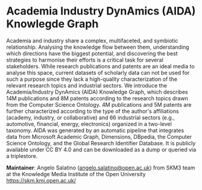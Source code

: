 Academia Industry DynAmics (AIDA) Knowlegde Graph
===================

Academia and industry share a complex, multifaceted, and symbiotic relationship. Analysing the knowledge flow between them, understanding which directions have the biggest potential, and discovering the best strategies to harmonise their efforts is a critical task for several stakeholders. While research publications and patents are an ideal media to analyse this space, current datasets of scholarly data can not be used for such a purpose since they lack a high-quality characterization of the relevant research topics and industrial sectors.
We introduce the Academia/Industry DynAmics (AIDA) Knowledge Graph, which describes 14M publications and 8M patents according to the research topics drawn from the Computer Science Ontology. 4M publications and 5M patents are further characterized according to the type of the author's affiliations (academy, industry, or collaborative) and 66 industrial sectors (e.g., automotive, financial, energy, electronics) organized in a two-level taxonomy.
AIDA was generated by an automatic pipeline that integrates data from Microsoft Academic Graph, Dimensions, DBpedia, the Computer Science Ontology, and the Global Research Identifier Database. It is publicly available under CC BY 4.0 and can be downloaded as a dump or queried via a triplestore.

**Maintainer**: Angelo Salatino (angelo.salatino@open.ac.uk) from SKM3 team at the Knowledge Media Institute of the Open University <https://skm.kmi.open.ac.uk/>


